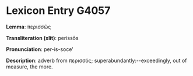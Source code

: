 # Lexicon Entry G4057

**Lemma**: περισσῶς

**Transliteration (xlit)**: perissōs

**Pronunciation**: per-is-soce'

**Description**:
adverb from περισσός; superabundantly:--exceedingly, out of measure, the more.
